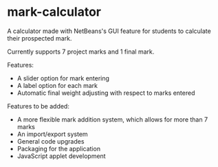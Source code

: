 # mark-calculator
<p>A calculator made with NetBeans's GUI feature for students to calculate their prospected mark.</p> 
<p>Currently supports 7 project marks and 1 final mark. </p>
<p>Features:</p>
<ul>
<li>A slider option for mark entering</li>
<li>A label option for each mark</li>
<li>Automatic final weight adjusting with respect to marks entered</li>
</ul>
<p>Features to be added:</p>
<ul>
<li>A more flexible mark addition system, which allows for more than 7 marks</li>
<li>An import/export system</li>
<li>General code upgrades</li>
<li>Packaging for the application</li>
<li>JavaScript applet development</li>
</ul>
